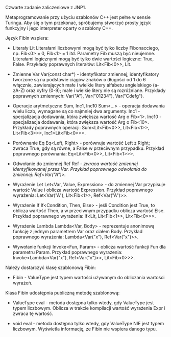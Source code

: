 Czwarte zadanie zaliczeniowe z JNP1.

Metaprogramowanie przy użyciu szablonów C++ jest pełne w sensie Turinga.
Aby się o tym przekonać, spróbujemy stworzyć prosty język funkcyjny i jego interpreter
oparty o szablony C++.

Język Fibin wspiera:

* Literały Lit
  Literałami liczbowymi mogą być tylko liczby Fibonacciego, np. Fib<0> = 0, Fib<1> = 1 itd.
  Parametry Fib muszą być nieujemne.
  Literałami logicznymi mogą być tylko dwie wartości logiczne: True, False.
  Przykłady poprawnych literałów: Lit<Fib<0>>, Lit<True>.

* Zmienne Var
  Var(const char*) - identyfikator zmiennej; identyfikatory tworzone są na podstawie
  ciągów znaków o długości od 1 do 6 włącznie, zawierających małe i wielkie litery
  alfabetu angielskiego (a-zA-Z) oraz cyfry (0-9); małe i wielkie litery nie są
  rozróżniane.
  Przykłady poprawnych zmiennych: Var("A"), Var("01234"), Var("Cdefg").

* Operacje arytmetyczne Sum, Inc1, Inc10
  Sum<...> - operacja dodawania wielu liczb, wymagane są co najmniej dwa argumenty.
  Inc1<Arg> - specjalizacja dodawania, która zwiększa wartość Arg o Fib<1>.
  Inc10<Arg> - specjalizacja dodawania, która zwiększa wartość Arg o Fib<10>.
  Przykłady poprawnych operacji: Sum<Lit<Fib<0>>, Lit<Fib<1>>, Lit<Fib<3>>>,
  Inc1<Lit<Fib<0>>>.

* Porównanie Eq
  Eq<Left, Right> - porównuje wartość Left z Right; zwraca True, gdy są równe,
  a False w przeciwnym przypadku.
  Przykład poprawnego porównania: Eq<Lit<Fib<0>>, Lit<Fib<1>>>.

* Odwołanie do zmiennej Ref
  Ref<Var> - zwraca wartość zmiennej identyfikowanej przez Var.
  Przykład poprawnego odwołania do zmiennej: Ref<Var("A")>.

* Wyrażenie Let
  Let<Var, Value, Expression> - do zmiennej Var przypisuje wartość Value
  i oblicza wartość Expression.
  Przykład poprawnego wyrażenia: Let<Var("A"), Lit<Fib<1>>, Ref<Var("A")>>.

* Wyrażenie If
  If<Condition, Then, Else> - jeśli Condition jest True, to oblicza wartość Then,
  a w przeciwnym przypadku oblicza wartość Else.
  Przykład poprawnego wyrażenia: If<Lit<True>, Lit<Fib<1>>, Lit<Fib<0>>>.

* Wyrażenie Lambda
  Lambda<Var, Body> - reprezentuje anonimową funkcję z jednym parametrem Var
  oraz ciałem Body.
  Przykład poprawnego wyrażenia: Lambda<Var("x"), Ref<Var("x")>>.

* Wywołanie funkcji
  Invoke<Fun, Param> - oblicza wartość funkcji Fun dla parametru Param.
  Przykład poprawnego wyrażenia: Invoke<Lambda<Var("x"), Ref<Var("x")>>, Lit<Fib<0>>>.

Należy dostarczyć klasę szablonową Fibin:

* Fibin<ValueType> - ValueType jest typem wartości używanym do obliczania wartości
  wyrażeń.

Klasa Fibin udostępnia publiczną metodę szablonową:

* ValueType eval<Expr> - metoda dostępna tylko wtedy, gdy ValueType jest typem liczbowym.
  Oblicza w trakcie kompilacji wartość wyrażenia Expr i zwraca tę wartość.

* void eval<Expr> - metoda dostępna tylko wtedy, gdy ValueType NIE jest typem liczbowym.
  Wyświetla informację, że Fibin nie wspiera danego typu.
